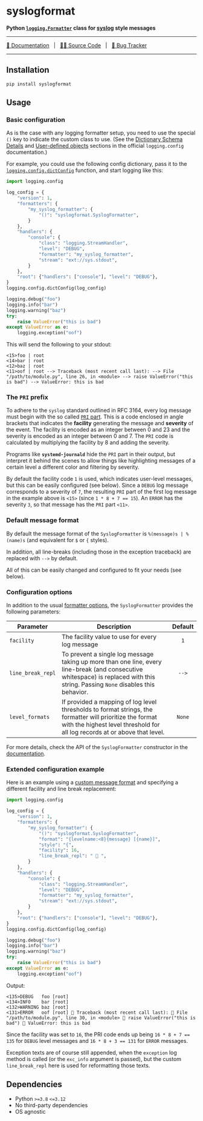 # syslogformat

**Python [`logging.Formatter`][1] class for [syslog][2] style messages**

---

[📑 Documentation][3] &nbsp; | &nbsp; [🧑‍💻 Source Code][4] &nbsp; | &nbsp; [🐛 Bug Tracker][5]

---

## Installation

`pip install syslogformat`

## Usage

### Basic configuration

As is the case with any logging formatter setup, you need to use the special `()` key to indicate the custom class to use.
(See the [Dictionary Schema Details][6] and [User-defined objects][7] sections in the official `logging.config` documentation.)

For example, you could use the following config dictionary, pass it to the [`logging.config.dictConfig`][8] function, and start logging like this:

```python hl_lines="7"
import logging.config

log_config = {
    "version": 1,
    "formatters": {
        "my_syslog_formatter": {
            "()": "syslogformat.SyslogFormatter",
        }
    },
    "handlers": {
        "console": {
            "class": "logging.StreamHandler",
            "level": "DEBUG",
            "formatter": "my_syslog_formatter",
            "stream": "ext://sys.stdout",
        }
    },
    "root": {"handlers": ["console"], "level": "DEBUG"},
}
logging.config.dictConfig(log_config)

logging.debug("foo")
logging.info("bar")
logging.warning("baz")
try:
    raise ValueError("this is bad")
except ValueError as e:
    logging.exception("oof")
```

This will send the following to your stdout:

```
<15>foo | root
<14>bar | root
<12>baz | root
<11>oof | root --> Traceback (most recent call last): --> File "/path/to/module.py", line 26, in <module> --> raise ValueError("this is bad") --> ValueError: this is bad
```

### The `PRI` prefix

To adhere to the `syslog` standard outlined in RFC 3164, every log message must begin with the so called [`PRI` part][9].
This is a code enclosed in angle brackets that indicates the **facility** generating the message and **severity** of the event.
The facility is encoded as an integer between 0 and 23 and the severity is encoded as an integer between 0 and 7.
The `PRI` code is calculated by multiplying the facility by 8 and adding the severity.

Programs like **`systemd-journald`** hide the `PRI` part in their output, but interpret it behind the scenes to allow things like highlighting messages of a certain level a different color and filtering by severity.

By default the facility code `1` is used, which indicates user-level messages, but this can be easily configured (see below).
Since a `DEBUG` log message corresponds to a severity of `7`, the resulting `PRI` part of the first log message in the example above is `<15>` (since `1 * 8 + 7 == 15`).
An `ERROR` has the severity `3`, so that message has the `PRI` part `<11>`.

### Default message format

By default the message format of the `SyslogFormatter` is `%(message)s | %(name)s` (and equivalent for `$` or `{` styles).

In addition, all line-breaks (including those in the exception traceback) are replaced with ` --> ` by default.

All of this can be easily changed and configured to fit your needs (see below).

### Configuration options

In addition to the usual [formatter options][10], the `SyslogFormatter` provides the following parameters:

| Parameter         | Description                                                                                                                                                                            | Default |
|-------------------|----------------------------------------------------------------------------------------------------------------------------------------------------------------------------------------|:-------:|
| `facility`        | The facility value to use for every log message                                                                                                                                        |   `1`   |
| `line_break_repl` | To prevent a single log message taking up more than one line, every line-break (and consecutive whitespace) is replaced with this string. Passing `None` disables this behavior.       | ` --> ` |
| `level_formats`   | If provided a mapping of log level thresholds to format strings, the formatter will prioritize the format with the highest level threshold for all log records at or above that level. | `None`  |

For more details, check the API of the `SyslogFormatter` constructor in the [documentation][3].

### Extended configuration example

Here is an example using a [custom message format][11] and specifying a different facility and line break replacement:

```python hl_lines="8-11"
import logging.config

log_config = {
    "version": 1,
    "formatters": {
        "my_syslog_formatter": {
            "()": "syslogformat.SyslogFormatter",
            "format": "{levelname:<8}{message} [{name}]",
            "style": "{",
            "facility": 16,
            "line_break_repl": " 🚀 ",
        }
    },
    "handlers": {
        "console": {
            "class": "logging.StreamHandler",
            "level": "DEBUG",
            "formatter": "my_syslog_formatter",
            "stream": "ext://sys.stdout",
        }
    },
    "root": {"handlers": ["console"], "level": "DEBUG"},
}
logging.config.dictConfig(log_config)

logging.debug("foo")
logging.info("bar")
logging.warning("baz")
try:
    raise ValueError("this is bad")
except ValueError as e:
    logging.exception("oof")
```

Output:

```
<135>DEBUG   foo [root]
<134>INFO    bar [root]
<132>WARNING baz [root]
<131>ERROR   oof [root] 🚀 Traceback (most recent call last): 🚀 File "/path/to/module.py", line 30, in <module> 🚀 raise ValueError("this is bad") 🚀 ValueError: this is bad
```

Since the facility was set to `16`, the PRI code ends up being `16 * 8 + 7 == 135` for `DEBUG` level messages and `16 * 8 + 3 == 131` for `ERROR` messages.

Exception texts are of course still appended, when the `exception` log method is called (or the `exc_info` argument is passed), but the custom `line_break_repl` here is used for reformatting those texts.

## Dependencies

- Python `>=3.8` `<=3.12`
- No third-party dependencies
- OS agnostic


[1]:  https://docs.python.org/3/library/logging.html#formatter-objects
[2]:  https://datatracker.ietf.org/doc/html/rfc3164#section-4.1
[3]:  https://daniil-berg.github.io/syslogformat
[4]:  https://github.com/daniil-berg/syslogformat
[5]:  https://github.com/daniil-berg/syslogformat/issues
[6]:  https://docs.python.org/3/library/logging.config.html#dictionary-schema-details
[7]:  https://docs.python.org/3/library/logging.config.html#logging-config-dict-userdef
[8]:  https://docs.python.org/3/library/logging.config.html#logging.config.dictConfig
[9]:  https://datatracker.ietf.org/doc/html/rfc3164#section-4.1.1
[10]: https://docs.python.org/3/library/logging.html#logging.Formatter
[11]: https://docs.python.org/3/library/logging.html#logrecord-attributes
